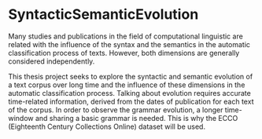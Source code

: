 # SyntacticSemanticEvolution
Many studies and publications in the field of computational linguistic are related with the influence of the syntax and the semantics in the automatic classification process of texts. However, both dimensions are generally considered independently.

This thesis project seeks to explore the syntactic and semantic evolution of a text corpus over long time and the influence of these dimensions in the automatic classification process. Talking about evolution requires accurate time-related information, derived from the dates of publication for each text of the corpus. In order to observe the grammar evolution, a longer time-window and sharing a basic grammar is needed. This is why the ECCO (Eighteenth Century Collections Online) dataset will be used.
